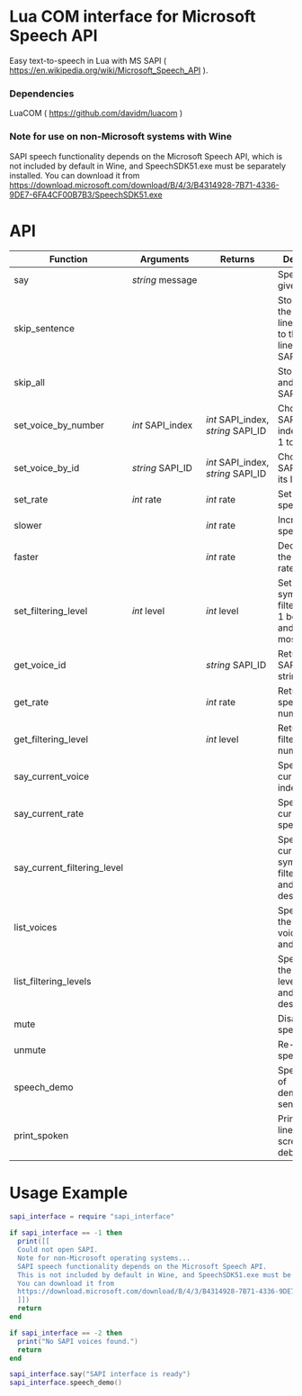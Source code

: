 # Lua COM interface for Microsoft Speech API

Easy text-to-speech in Lua with MS SAPI ( https://en.wikipedia.org/wiki/Microsoft_Speech_API ).

### Dependencies
LuaCOM ( https://github.com/davidm/luacom )

### Note for use on non-Microsoft systems with Wine
SAPI speech functionality depends on the Microsoft Speech API, which is not included by default in Wine, and SpeechSDK51.exe must be separately installed.
You can download it from https://download.microsoft.com/download/B/4/3/B4314928-7B71-4336-9DE7-6FA4CF00B7B3/SpeechSDK51.exe

# API
| Function | Arguments | Returns | Description |
| --- | --- | --- | --- |
| say | *string*&nbsp;message | | Speak the given string. |
| skip_sentence | | | Stop speaking the current line and move to the next line in the SAPI buffer. |
| skip_all | | | Stop speaking and clear the SAPI buffer. |
| set_voice_by_number | *int*&nbsp;SAPI_index | *int*&nbsp;SAPI_index, *string*&nbsp;SAPI_ID  | Choose the SAPI voice indexed from 1 to n |
| set_voice_by_id | *string*&nbsp;SAPI_ID | *int*&nbsp;SAPI_index, *string*&nbsp;SAPI_ID | Choose the SAPI voice by its ID. |
| set_rate | *int*&nbsp;rate | *int*&nbsp;rate | Set the speech rate. |
| slower | | *int*&nbsp;rate | Increment the speech rate. |
| faster | | *int*&nbsp;rate | Decrement the speech rate. |
| set_filtering_level | *int*&nbsp;level | *int*&nbsp;level | Set the symbol filtering level, 1 being least and 3 being most filtering. |
| get_voice_id | | *string*&nbsp;SAPI_ID | Return the SAPI voice ID string. |
| get_rate | | *int*&nbsp;rate | Return the speech rate number. |
| get_filtering_level | | *int*&nbsp;level | Return the filtering level number. |
| say_current_voice | | | Speaks the current voice index and ID. |
| say_current_rate | | | Speaks the current speech rate. |
| say_current_filtering_level | | | Speaks the current symbol filtering level and description. |
| list_voices | | | Speaks all of the available voices, index and ID. |
| list_filtering_levels | | | Speaks all of the filtering levels, index and description. |
| mute | | | Disables speech. |
| unmute | | | Re-enables speech. |
| speech_demo | | | Speaks a set of demonstration sentences. |
| print_spoken | | | Print spoken lines to the screen to aid debugging. |

# Usage Example
```lua
sapi_interface = require "sapi_interface"

if sapi_interface == -1 then
  print([[
  Could not open SAPI.
  Note for non-Microsoft operating systems...
  SAPI speech functionality depends on the Microsoft Speech API.
  This is not included by default in Wine, and SpeechSDK51.exe must be separately installed.
  You can download it from
  https://download.microsoft.com/download/B/4/3/B4314928-7B71-4336-9DE7-6FA4CF00B7B3/SpeechSDK51.exe
  ]])
  return
end

if sapi_interface == -2 then
  print("No SAPI voices found.")
  return
end

sapi_interface.say("SAPI interface is ready")
sapi_interface.speech_demo()
```
